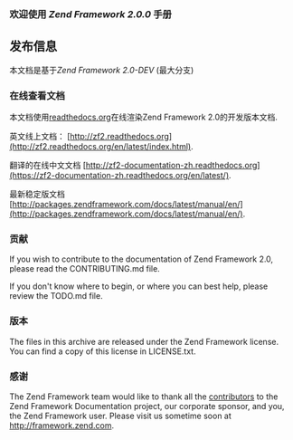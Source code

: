 ### 欢迎使用 *Zend Framework 2.0.0* 手册

## 发布信息

本文档是基于*Zend Framework 2.0-DEV* (最大分支)


### 在线查看文档

本文档使用[readthedocs.org](http://readthedocs.org/)在线渲染Zend Framework 2.0的开发版本文档.

英文线上文档： 
[http://zf2.readthedocs.org](http://zf2.readthedocs.org/en/latest/index.html).

翻译的在线中文文档
[http://zf2-documentation-zh.readthedocs.org](https://zf2-documentation-zh.readthedocs.org/en/latest/).

最新稳定版文档
[http://packages.zendframework.com/docs/latest/manual/en/](http://packages.zendframework.com/docs/latest/manual/en/).


### 贡献

If you wish to contribute to the documentation of Zend Framework 2.0, please read the
CONTRIBUTING.md file.

If you don't know where to begin, or where you can best help, please review the
TODO.md file.

### 版本

The files in this archive are released under the Zend Framework license.
You can find a copy of this license in LICENSE.txt.

### 感谢

The Zend Framework team would like to thank all the [contributors](https://github.com/zendframework/zf2-documentation/contributors) to the Zend
Framework Documentation project, our corporate sponsor, and you, the Zend Framework user.
Please visit us sometime soon at http://framework.zend.com.
